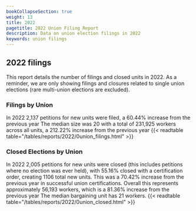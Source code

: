 ```yaml
---
bookCollapseSection: true
weight: 13
title: 2022
pagetitle: 2022 Union Filing Report
description: Data on union election filings in 2022
keywords: union filings
---
```


## 2022 filings

This report details the number of filings and closed units in 2022. As a reminder, we are only showing filings and closures related to single union elections (rare multi-union elections are excluded).

### Filings by Union
In 2022 2,137 petitions for new units were filed, a 60.44% increase from the previous year The median size was 20 with a total of 231,925 workers across all units, a 212.22% increase from the previous year
{{< readtable table="/tables/reports/2022/0union_filings.html" >}}

### Closed Elections by Union
In 2022 2,005 petitions for new units were closed (this includes petitions where no election was ever held), with 55.16% closed with a certification order, creating 1106 total new units. This was a 70.42% increase from the previous year in successful union certifications. Overall this represents approximately 56,193 workers, which is a 81.36% increase from the previous year The median bargaining unit has 21 workers.
{{< readtable table="/tables/reports/2022/0union_closed.html" >}}
